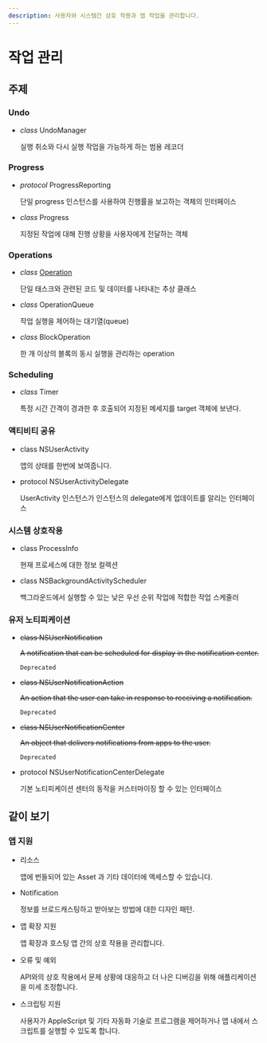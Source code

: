 ```yaml
---
description: 사용자와 시스템간 상호 작용과 앱 작업을 관리합니다.
---
```


# 작업 관리

## 주제

### Undo

* _class_ UndoManager

  실행 취소와 다시 실행 작업을 가능하게 하는 범용 레코더

### Progress

* _protocol_ ProgressReporting

  단일 progress 인스턴스를 사용하여 진행률을 보고하는 객체의 인터페이스

* _class_ Progress

  지정된 작업에 대해 진행 상황을 사용자에게 전달하는 객체

### Operations

* _class_ [Operation](operation.md)

  단일 태스크와 관련된 코드 및 데이터를 나타내는 추상 클래스

* _class_ OperationQueue

  작업 실행을 제어하는 대기열\(queue\)

* _class_ BlockOperation

  한 개 이상의 블록의 동시 실행을 관리하는 operation

### Scheduling

* _class_ Timer

  특정 시간 간격이 경과한 후 호출되어 지정된 메세지를 target 객체에 보낸다.

### 액티비티 공유

* class NSUserActivity

  앱의 상태를 한번에 보여줍니다.

* protocol NSUserActivityDelegate

  UserActivity 인스턴스가 인스턴스의 delegate에게 업데이트를 알리는 인터페이스

### 시스템 상호작용

* class ProcessInfo

  현재 프로세스에 대한 정보 컬렉션

* class NSBackgroundActivityScheduler

  백그라운드에서 실행할 수 있는 낮은 우선 순위 작업에 적합한 작업 스케줄러

### 유저 노티피케이션

* ~~class NSUserNotification~~

  ~~A notification that can be scheduled for display in the notification center.~~

  `Deprecated`

* ~~class NSUserNotificationAction~~

  ~~An action that the user can take in response to receiving a notification.~~

  `Deprecated`

* ~~class NSUserNotificationCenter~~

  ~~An object that delivers notifications from apps to the user.~~

  `Deprecated`

* protocol NSUserNotificationCenterDelegate

  기본 노티피케이션 센터의 동작을 커스터마이징 할 수 있는 인터페이스

## 같이 보기

### 앱 지원

* 리소스

  앱에 번들되어 있는 Asset 과 기타 데이터에 액세스할 수 있습니다.

* Notification

  정보를 브로드캐스팅하고 받아보는 방법에 대한 디자인 패턴.

* 앱 확장 지원

  앱 확장과 호스팅 앱 간의 상호 작용을 관리합니다.

* 오류 및 예외

  API와의 상호 작용에서 문제 상황에 대응하고 더 나은 디버깅을 위해 애플리케이션을 미세 조정합니다.

* 스크립팅 지원

  사용자가 AppleScript 및 기타 자동화 기술로 프로그램을 제어하거나 앱 내에서 스크립트를 실행할 수 있도록 합니다.

